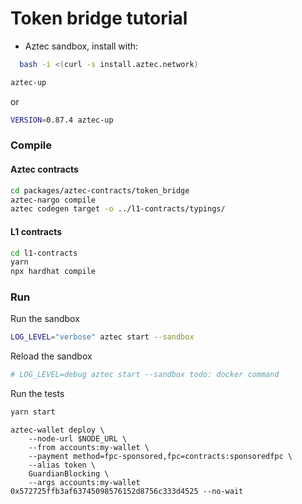 # Token bridge tutorial

- Aztec sandbox, install with:

```bash
  bash -i <(curl -s install.aztec.network)
```

```bash
aztec-up
```

or

```bash
VERSION=0.87.4 aztec-up
```

### Compile

#### Aztec contracts

```bash
cd packages/aztec-contracts/token_bridge
aztec-nargo compile
aztec codegen target -o ../l1-contracts/typings/
```

#### L1 contracts

```bash
cd l1-contracts
yarn
npx hardhat compile
```

### Run

Run the sandbox

```bash
LOG_LEVEL="verbose" aztec start --sandbox
```

Reload the sandbox
```bash
# LOG_LEVEL=debug aztec start --sandbox todo: docker command
```

Run the tests

```bash
yarn start
```
```
aztec-wallet deploy \
    --node-url $NODE_URL \
    --from accounts:my-wallet \
    --payment method=fpc-sponsored,fpc=contracts:sponsoredfpc \
    --alias token \
    GuardianBlocking \
    --args accounts:my-wallet 0x572725ffb3af63745098576152d8756c333d4525 --no-wait
```